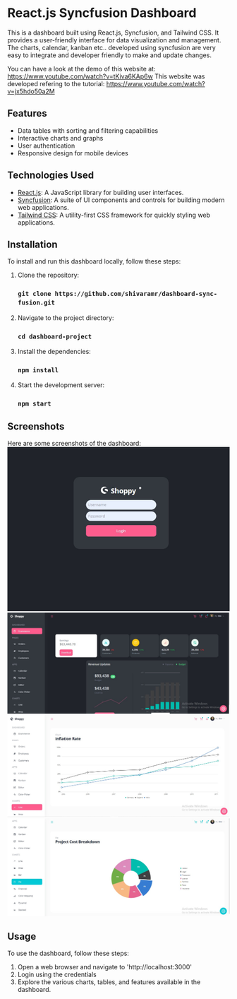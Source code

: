 # React.js Syncfusion Dashboard

This is a dashboard built using React.js, Syncfusion, and Tailwind CSS. It provides a user-friendly interface for data visualization and management. The charts, calendar, kanban etc.. developed using syncfusion are very easy to integrate and developer friendly to make and update changes.

You can have a look at the demo of this website at: https://www.youtube.com/watch?v=tKiva6KAp6w
This website was developed refering to the tutorial: https://www.youtube.com/watch?v=jx5hdo50a2M
## Features

- Data tables with sorting and filtering capabilities
- Interactive charts and graphs
- User authentication
- Responsive design for mobile devices

## Technologies Used
- [React.js](https://reactjs.org/): A JavaScript library for building user interfaces.
- [Syncfusion](https://www.syncfusion.com/): A suite of UI components and controls for building modern web applications.
- [Tailwind CSS](https://tailwindcss.com/): A utility-first CSS framework for quickly styling web applications.

## Installation
To install and run this dashboard locally, follow these steps:
1. Clone the repository:
    ### `git clone https://github.com/shivaramr/dashboard-sync-fusion.git`
2. Navigate to the project directory:
    ### `cd dashboard-project`
3. Install the dependencies:
    ### `npm install`
4. Start the development server:
    ### `npm start`
## Screenshots
Here are some screenshots of the dashboard:
![Dashboard Screenshot 1](/public/assets/login.jpg)
![Dashboard Screenshot 2](/public/assets/dashboard_landing_page.jpg)
![Dashboard Screenshot 3](/public/assets/line_chart.jpg)
![Dashboard Screenshot 4](/public/assets/pie_chart.jpg)

## Usage
To use the dashboard, follow these steps:
1. Open a web browser and navigate to 'http://localhost:3000'
2. Login using the credentials
3. Explore the various charts, tables, and features available in the dashboard.